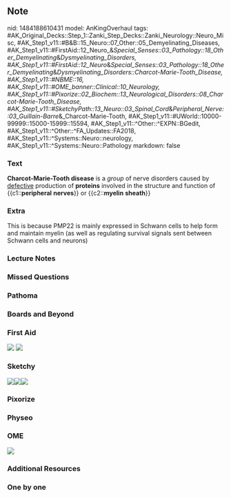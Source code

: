 ## Note
nid: 1484188610431
model: AnKingOverhaul
tags: #AK_Original_Decks::Step_1::Zanki_Step_Decks::Zanki_Neurology::Neuro_Misc, #AK_Step1_v11::#B&B::15_Neuro::07_Other::05_Demyelinating_Diseases, #AK_Step1_v11::#FirstAid::12_Neuro_&_Special_Senses::03_Pathology::18_Other_Demyelinating_&_Dysmyelinating_Disorders, #AK_Step1_v11::#FirstAid::12_Neuro_&_Special_Senses::03_Pathology::18_Other_Demyelinating_&_Dysmyelinating_Disorders::Charcot-Marie-Tooth_Disease, #AK_Step1_v11::#NBME::16, #AK_Step1_v11::#OME_banner::Clinical::10_Neurology, #AK_Step1_v11::#Pixorize::02_Biochem::13_Neurological_Disorders::08_Charcot-Marie-Tooth_Disease, #AK_Step1_v11::#SketchyPath::13_Neuro::03_Spinal_Cord_&_Peripheral_Nerve::03_Guillain-Barre_&_Charcot-Marie-Tooth, #AK_Step1_v11::#UWorld::10000-99999::15000-15999::15594, #AK_Step1_v11::^Other::^EXPN::BGedit, #AK_Step1_v11::^Other::^FA_Updates::FA2018, #AK_Step1_v11::^Systems::Neuro::neurology, #AK_Step1_v11::^Systems::Neuro::Pathology
markdown: false

### Text
<div>
  <b>Charcot-Marie-Tooth disease</b> is a <i>group</i> of nerve
  disorders caused by <u>defective</u> production of
  <b>proteins</b> involved in the structure and function of
  {{c1::<b>peripheral</b> <b>nerves</b>}} or {{c2::<b>myelin</b>
  <b>sheath</b>}}
</div>

### Extra
<div>
  This is because PMP22 is mainly expressed in Schwann cells to
  help form and maintain myelin (as well as regulating survival
  signals sent between Schwann cells and neurons)
</div>

### Lecture Notes


### Missed Questions


### Pathoma


### Boards and Beyond


### First Aid
<img src="tmpvWTtAy.png"> <img src="tmpKCcQ2r.png">

### Sketchy
<div><img src="Screen%20Shot%202020-03-13%20at%206.38.40%20PM.JPG"
class="resizer"><img src=
"Screen%20Shot%202020-03-13%20at%206.38.48%20PM.JPG" class=
"resizer"><img src="Zoverall%20picture%20(99).JPG" class=
"resizer"></div>

### Pixorize


### Physeo


### OME
<div class="ome-widget">
  <a href=
  "https://onlinemeded.org/spa/neurology?ref=anki"><img src="_OME_AnkiFlashcards_Topic_1.png"></a>
</div>

### Additional Resources


### One by one

